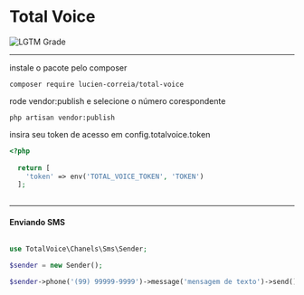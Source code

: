 # Total Voice

![LGTM Grade](https://img.shields.io/badge/tag-v1.0-5a5.svg)

---

instale o pacote pelo composer

`composer require lucien-correia/total-voice`

rode vendor:publish e selecione o número corespondente

`php artisan vendor:publish`

insira seu token de acesso em config.totalvoice.token

```php
<?php
  
  return [
    'token' => env('TOTAL_VOICE_TOKEN', 'TOKEN')
  ];
  
````

---

#### Enviando SMS

```php

use TotalVoice\Chanels\Sms\Sender;

$sender = new Sender();

$sender->phone('(99) 99999-9999')->message('mensagem de texto')->send();

````
